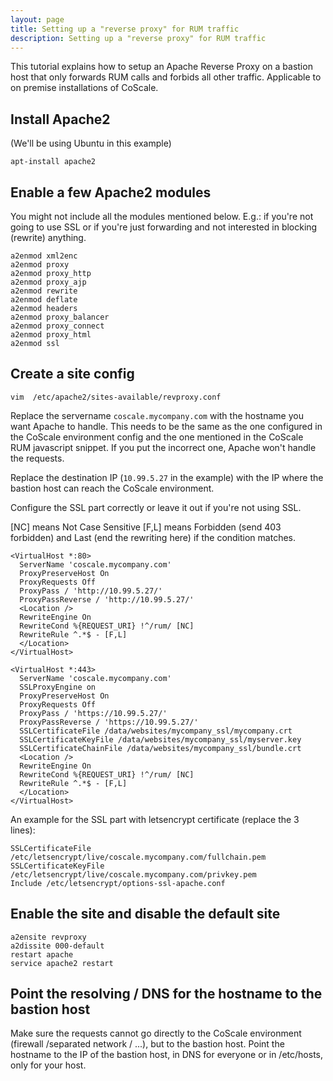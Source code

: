 ```yaml
---
layout: page
title: Setting up a "reverse proxy" for RUM traffic
description: Setting up a "reverse proxy" for RUM traffic
---
```


This tutorial explains how to setup an Apache Reverse Proxy on a bastion host that only forwards RUM calls and forbids all other traffic.
Applicable to on premise installations of CoScale.

## Install Apache2

(We'll be using Ubuntu in this example)

```apt-install apache2```

## Enable a few Apache2 modules

You might not include all the modules mentioned below. E.g.: if you're not going to use SSL or if you're just forwarding and not interested in blocking (rewrite) anything.

```
a2enmod xml2enc
a2enmod proxy
a2enmod proxy_http
a2enmod proxy_ajp
a2enmod rewrite
a2enmod deflate
a2enmod headers
a2enmod proxy_balancer
a2enmod proxy_connect
a2enmod proxy_html
a2enmod ssl
```

## Create a site config

```vim  /etc/apache2/sites-available/revproxy.conf```

Replace the servername `coscale.mycompany.com` with the hostname you want Apache to handle. This needs to be the same as the one configured in the CoScale environment config and the one mentioned in the CoScale RUM javascript snippet. If you put the incorrect one, Apache won't handle the requests.

Replace the destination IP (`10.99.5.27` in the example) with the IP where the bastion host can reach the CoScale environment.

Configure the SSL part correctly or leave it out if you're not using SSL.

[NC] means Not Case Sensitive
[F,L] means Forbidden (send 403 forbidden) and Last (end the rewriting here) if the condition matches.

```
<VirtualHost *:80>
  ServerName 'coscale.mycompany.com'
  ProxyPreserveHost On
  ProxyRequests Off
  ProxyPass / 'http://10.99.5.27/'
  ProxyPassReverse / 'http://10.99.5.27/'
  <Location />
  RewriteEngine On
  RewriteCond %{REQUEST_URI} !^/rum/ [NC]
  RewriteRule ^.*$ - [F,L]
  </Location>
</VirtualHost>

<VirtualHost *:443>
  ServerName 'coscale.mycompany.com'
  SSLProxyEngine on
  ProxyPreserveHost On
  ProxyRequests Off
  ProxyPass / 'https://10.99.5.27/'
  ProxyPassReverse / 'https://10.99.5.27/'
  SSLCertificateFile /data/websites/mycompany_ssl/mycompany.crt
  SSLCertificateKeyFile /data/websites/mycompany_ssl/myserver.key
  SSLCertificateChainFile /data/websites/mycompany_ssl/bundle.crt
  <Location />
  RewriteEngine On
  RewriteCond %{REQUEST_URI} !^/rum/ [NC]
  RewriteRule ^.*$ - [F,L]
  </Location>
</VirtualHost>
```

An example for the SSL part with letsencrypt certificate (replace the 3 lines):

```
SSLCertificateFile /etc/letsencrypt/live/coscale.mycompany.com/fullchain.pem
SSLCertificateKeyFile /etc/letsencrypt/live/coscale.mycompany.com/privkey.pem
Include /etc/letsencrypt/options-ssl-apache.conf
```

## Enable the site and disable the default site

```
a2ensite revproxy
a2dissite 000-default
restart apache
service apache2 restart
```

## Point the resolving / DNS for the hostname to the bastion host

Make sure the requests cannot go directly to the CoScale environment (firewall /separated network / ...), but to the bastion host. Point the hostname to the IP of the bastion host, in DNS for everyone or in /etc/hosts, only for your host.
